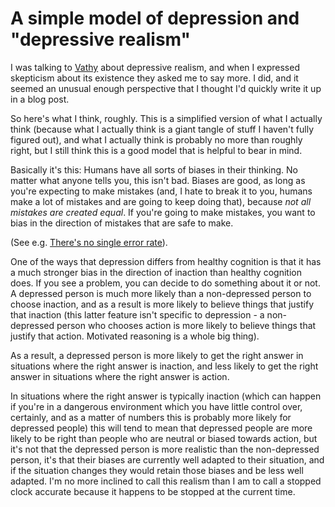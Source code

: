 # A simple model of depression and "depressive realism"
 
I was talking to [Vathy](https://twitter.com/fvathynevgl/) about depressive realism,
and when I expressed skepticism about its existence they asked me to say more. I did,
and it seemed an unusual enough perspective that I thought I'd quickly write it up in a blog post.

So here's what I think, roughly. This is a simplified version of what I actually think (because what I actually think is a giant tangle of stuff I haven't fully figured out), and what I actually think is probably no more than roughly right, but I still think this is a good model that is helpful to bear in mind.

Basically it's this: Humans have all sorts of biases in their thinking. No matter what anyone tells you, this isn't bad. Biases are good, as long as you're expecting to make mistakes (and, I hate to break it to you, humans make a lot of mistakes and are going to keep doing that), because *not all mistakes are created equal*. If you're going to make mistakes, you want to bias in the direction of mistakes that are safe to make.

(See e.g. [There's no single error rate](https://www.drmaciver.com/2020/02/theres-no-single-error-rate/)).

One of the ways that depression differs from healthy cognition is that it has a much stronger bias in the direction of inaction than healthy cognition does. If you see a problem, you can decide to do something about it or not. A depressed person is much more likely than a non-depressed person to choose inaction,
and as a result is more likely to believe things that justify that inaction (this latter feature isn't specific to depression - a non-depressed person who chooses action is more likely to believe things that justify that action. Motivated reasoning is a whole big thing).

As a result, a depressed person is more likely to get the right answer in situations where the right answer is inaction, and less likely to get the right answer in situations where the right answer is action.

In situations where the right answer is typically inaction (which can happen if you're in a dangerous environment which you have little control over, certainly, and as a matter of numbers this is probably more likely for depressed people) this will tend to mean that depressed people are more likely to be right than people who are neutral or biased towards action, but it's not that the depressed person is more realistic than the non-depressed person, it's that their biases are currently well adapted to their situation, and if the situation changes they would retain those biases and be less well adapted. I'm no more inclined to call this realism than I am to call a stopped clock accurate because it happens to be stopped at the current time.
